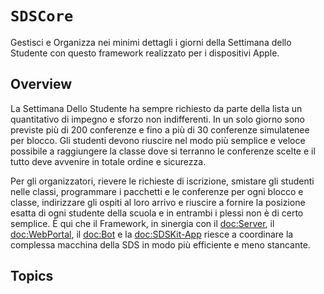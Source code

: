 # ``SDSCore``

Gestisci e Organizza nei minimi dettagli i giorni della Settimana dello Studente con questo framework realizzato per i dispositivi Apple.

## Overview

La Settimana Dello Studente ha sempre richiesto da parte della lista un quantitativo di impegno e sforzo non indifferenti. In un solo giorno sono previste più di 200 conferenze e fino a più di 30 conferenze simulatenee per blocco. Gli studenti devono riuscire nel modo più semplice e veloce possibile a raggiungere la classe dove si terranno le conferenze scelte e il tutto deve avvenire in totale ordine e sicurezza. 

Per gli organizzatori, rievere le richieste di iscrizione, smistare gli studenti nelle classi, programmare i pacchetti e le conferenze per ogni blocco e classe, indirizzare gli ospiti al loro arrivo e riuscire a fornire la posizione esatta di ogni studente della scuola e in entrambi i plessi non è di certo semplice. È qui che il Framework, in sinergia con il <doc:Server>, il <doc:WebPortal>, il <doc:Bot> e la <doc:SDSKit-App> riesce a coordinare la complessa macchina della SDS in modo più efficiente e meno stancante.

## Topics
